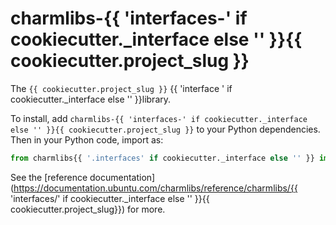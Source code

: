 # charmlibs-{{ 'interfaces-' if cookiecutter._interface else '' }}{{ cookiecutter.project_slug }}

The `{{ cookiecutter.project_slug }}` {{ 'interface ' if cookiecutter._interface else '' }}library.

To install, add `charmlibs-{{ 'interfaces-' if cookiecutter._interface else '' }}{{ cookiecutter.project_slug }}` to your Python dependencies. Then in your Python code, import as:

```py
from charmlibs{{ '.interfaces' if cookiecutter._interface else '' }} import {{ cookiecutter.project_slug }}
```

See the [reference documentation](https://documentation.ubuntu.com/charmlibs/reference/charmlibs/{{ 'interfaces/' if cookiecutter._interface else '' }}{{ cookiecutter.project_slug}}) for more.
